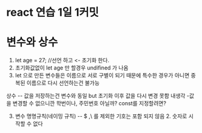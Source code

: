 # react 연습 1일 1커밋

# 변수와 상수

1. let age = 27; //선언 하고 <- 초기화 한다.
2. 초기화값없이 let age 만 할경우 undifined 가 나옴
3. let 으로 만든 변수들은 이름으로 서로 구별이 되기 때문에 특수한 경우가 아니면 중복된 이름으로 다시 선언하는건 불가능

상수 -- 값을 저장하는건 변수와 동일 but 초기화 이후 값을 다시 변경 못함
내생각 -값을 변경할 수 없으니깐 학번이나, 주민번호 아닐까? const를 지정할려면?

3.  변수 명명규칙(네이밍 규칙) --
    $ ,\ 를 제외한 기호는 포함 되지 않음 2. 숫자로 시작할 수 없다
